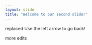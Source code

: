 ```yaml
---
layout: slide
title: "Welcome to our second slide!"
---
```

replaced
Use the left arrow to go back!

more edits
